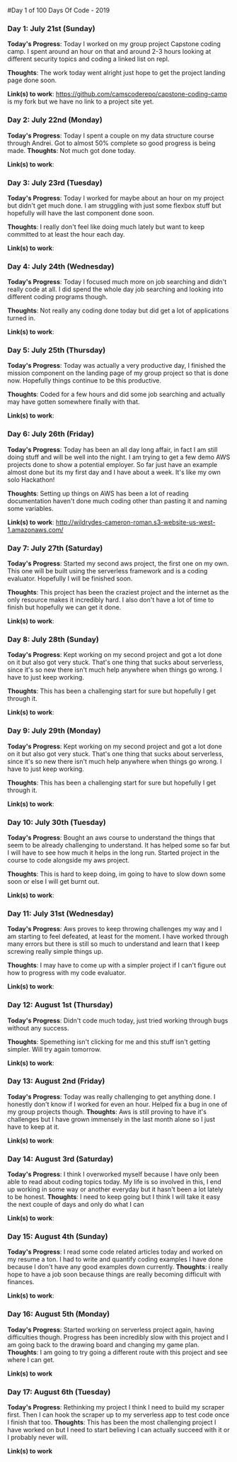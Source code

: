 #Day 1 of 100 Days Of Code - 2019

### Day 1: July 21st (Sunday)

**Today's Progress**: Today I worked on my group project Capstone coding camp. I spent around an hour on that and around 2-3 hours looking at different security topics and coding a linked list on repl.

**Thoughts**: The work today went alright just hope to get the project landing page done soon.

**Link(s) to work**: https://github.com/camscoderepo/capstone-coding-camp is my fork but we have no link to a project site yet.

### Day 2: July 22nd (Monday)

**Today's Progress**: Today I spent a couple on my data structure course through Andrei. Got to almost 50% complete so good progress is being made.
**Thoughts**: Not much got done today.

**Link(s) to work**:

### Day 3: July 23rd (Tuesday)

**Today's Progress**: Today I worked for maybe about an hour on my project but didn't get much done. I am struggling with just some flexbox stuff but hopefully will have the last component done soon.

**Thoughts**: I really don't feel like doing much lately but want to keep committed to at least the hour each day.

**Link(s) to work**: 
### Day 4: July 24th (Wednesday)

**Today's Progress**: Today I focused much more on job searching and didn't really code at all. I did spend the whole day job searching and looking into different coding programs though.

**Thoughts**: Not really any coding done today but did get a lot of applications turned in.

**Link(s) to work**: 

### Day 5: July 25th (Thursday)

**Today's Progress**: Today was actually a very productive day, I finished the mission component on the landing page of my group project so that is done now. Hopefully things continue to be this productive.

**Thoughts**: Coded for a few hours and did some job searching and actually may have gotten somewhere finally with that.

**Link(s) to work**:

### Day 6: July 26th (Friday)

**Today's Progress**: Today has been an all day long affair, in fact I am still doing stuff and will be well into the night. I am trying to get a few demo AWS projects done to show a potential employer. So far just have an example almost done but its my first day and I have about a week. It's like my own solo Hackathon!

**Thoughts**: Setting up things on AWS has been a lot of reading documentation haven't done much coding other than pasting it and naming some variables.

**Link(s) to work**: http://wildrydes-cameron-roman.s3-website-us-west-1.amazonaws.com/


### Day 7: July 27th (Saturday)

**Today's Progress**: Started my second aws project, the first one on my own. This one will be built using the serverless framework and is a coding evaluator. Hopefully I will be finished soon.

**Thoughts**: This project has been the craziest project and the internet as the only resource makes it incredibly hard. I also don't have a lot of time to finish but hopefully we can get it done.

**Link(s) to work**: 


### Day 8: July 28th (Sunday)

**Today's Progress**: Kept working on my second project and got a lot done on it but also got very stuck. That's one thing that sucks about serverless, since it's so new there isn't much help anywhere when things go wrong. I have to just keep working.

**Thoughts**: This has been a challenging start for sure but hopefully I get through it.

**Link(s) to work**: 


### Day 9: July 29th (Monday)

**Today's Progress**: Kept working on my second project and got a lot done on it but also got very stuck. That's one thing that sucks about serverless, since it's so new there isn't much help anywhere when things go wrong. I have to just keep working.

**Thoughts**: This has been a challenging start for sure but hopefully I get through it.

**Link(s) to work**: 

### Day 10: July 30th (Tuesday)

**Today's Progress**: Bought an aws course to understand the things that seem to be already challenging to understand. It has helped some so far but I will have to see how much it helps in the long run. Started project in the course to code alongside my aws project.

**Thoughts**: This is hard to keep doing, im going to have to slow down some soon or else I will get burnt out.

**Link(s) to work**: 

### Day 11: July 31st (Wednesday)

**Today's Progress**: Aws proves to keep throwing challenges my way and I am starting to feel defeated, at least for the moment. I have worked through many errors but there is still so much to understand and learn that I keep screwing really simple things up.

**Thoughts**: I may have to come up with a simpler project if I can't figure out how to progress with my code evaluator.

**Link(s) to work**: 

### Day 12: August 1st (Thursday)

**Today's Progress**: Didn't code much today, just tried working through bugs without any success.

**Thoughts**: Spemething isn't clicking for me and this stuff isn't getting simpler. Will try again tomorrow.

**Link(s) to work**: 

### Day 13: August 2nd (Friday)

**Today's Progress**: Today was really challenging to get anything done. I honestly don't know if I worked for even an hour. Helped fix a bug in one of my group projects though.
**Thoughts**: Aws is still proving to have it's challenges but I have grown immensely in the last month alone so I just have to keep at it.

**Link(s) to work**: 

### Day 14: August 3rd (Saturday)

**Today's Progress**: I think I overworked myself because I have only been able to read about coding topics today. My life is so involved in this, I end up working in some way or another everyday but it hasn't been a lot lately to be honest.
**Thoughts**: I need to keep going but I think I will take it easy the next couple of days and only do what I can

**Link(s) to work**: 
### Day 15: August 4th (Sunday)

**Today's Progress**: I read some code related articles today and worked on my resume a ton. I had to write and quantify coding examples I have done because I don't have any good examples down currently.
**Thoughts**: i really hope to have a job soon because things are really becoming difficult with finances.

**Link(s) to work**:

### Day 16: August 5th (Monday)

**Today's Progress**: Started working on serverless project again, having difficulties though. Progress has been incredibly slow with this project and I am going back to the drawing board and changing my game plan.
**Thoughts**: I am going to try going a different route with this project and see where I can get.

**Link(s) to work**

### Day 17: August 6th (Tuesday)

**Today's Progress**: Rethinking my project I think I need to build my scraper first. Then I can hook the scraper up to my serverless app to test code once I finish that too.
**Thoughts**: This has been the most challenging project I have worked on but I need to start believing I can actually succeed with it or I probably never will.

**Link(s) to work**
